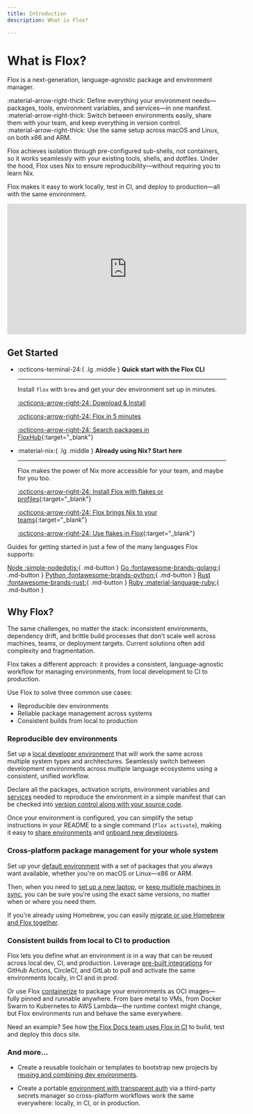 ```yaml
---
title: Introduction
description: What is Flox?

---
```


<!-- shut up linter -->
<!-- markdownlint-disable-file MD033 -->
<!-- markdownlint-disable-file MD009 -->
<!-- markdownlint-disable-file MD022 -->
<!-- markdownlint-disable-file MD030 -->
<!-- markdownlint-disable-file MD012 -->
<!-- markdownlint-disable-file MD032 -->

# What is Flox?

Flox is a next-generation, language-agnostic package and environment manager.   

  :material-arrow-right-thick: Define everything your environment needs—packages, tools, environment variables, and services—in one manifest.  
  :material-arrow-right-thick: Switch between environments easily, share them with your team, and keep everything in version control.   
  :material-arrow-right-thick: Use the same setup across macOS and Linux, on both x86 and ARM.     


Flox achieves isolation through pre-configured sub-shells, not containers, so it works seamlessly with your existing tools, shells, and dotfiles. Under the hood, Flox uses Nix to ensure reproducibility—without requiring you to learn Nix.    

Flox makes it easy to work locally, test in CI, and deploy to production—all with the same environment.


 <iframe width="550" height="300" src="https://www.youtube.com/embed/aidi5svDml8?si=rrgQ6a0oQzdFNgWs" title="What is Flox?" frameborder="0" allow="accelerometer; autoplay; clipboard-write; encrypted-media; gyroscope; picture-in-picture; web-share" referrerpolicy="strict-origin-when-cross-origin" allowfullscreen></iframe> 



## Get Started
<div class="grid cards" markdown>

-   :octicons-terminal-24:{ .lg .middle } __Quick start with the Flox CLI__

    ---

    Install `flox` with `brew` and get your dev 
    environment set up in minutes.

    [:octicons-arrow-right-24: Download & Install][install_flox]

    [:octicons-arrow-right-24: Flox in 5 minutes][flox_5_minutes]
    
    [:octicons-arrow-right-24: Search packages in FloxHub][floxhub_packages]{:target="_blank"}

-   :material-nix:{ .lg .middle } __Already using Nix? Start here__

    ---

    Flox makes the power of Nix more accessible for your team, and maybe for you too.

    [:octicons-arrow-right-24: Install Flox with flakes or profiles](install-flox.md?h=nix#__tabbed_1_6){:target="_blank"}

    [:octicons-arrow-right-24: Flox brings Nix to your teams](https://flox.dev/blog/its-time-to-bring-nix-to-work/){:target="_blank"}

    [:octicons-arrow-right-24: Use flakes in Flox](https://flox.dev/blog/extending-flox-with-nix-flakes/){:target="_blank"}

</div>

Guides for getting started in just a few of the many languages Flox supports:

[Node :simple-nodedotjs:](https://flox.dev/blog/using-flox-to-create-portable-reproducible-nodejs-environments/){ .md-button }
[Go :fontawesome-brands-golang:](https://flox.dev/blog/using-flox-to-create-portable-reproducible-go-environments/){ .md-button }
[Python :fontawesome-brands-python:](https://flox.dev/blog/using-flox-to-create-portable-reproducible-python-environments/){ .md-button }
[Rust :fontawesome-brands-rust:](https://flox.dev/blog/a-real-world-rust-project-with-flox/){ .md-button }
[Ruby :material-language-ruby:](https://flox.dev/blog/making-ruby-projects-easier-to-share/){ .md-button }



## Why Flox?

The same challenges, no matter the stack: inconsistent environments, dependency drift, and brittle build processes that don’t scale well across machines, teams, or deployment targets. Current solutions often add complexity and fragmentation.

Flox takes a different approach: it provides a consistent, language-agnostic workflow for managing environments, from local development to CI to production.

Use Flox to solve three common use cases: 

- Reproducible dev environments
- Reliable package management across systems 
- Consistent builds from local to production

### __Reproducible dev environments__

Set up a [local developer environment](https://flox.dev/docs/tutorials/creating-environments/) that will work the same across multiple system types and architectures. Seamlessly switch between development environments across multiple language ecosystems using a consistent, unified workflow.

Declare all the packages, activation scripts, environment variables and [services](https://flox.dev/docs/concepts/services/) needed to reproduce the environment in a simple manifest that can be checked into [version control along with your source code](https://flox.dev/blog/flox-and-teams-managing-your-code-and-your-runtime-environment-in-just-one-place/).

Once your environment is configured, you can simplify the setup instructions in your README to a single command (`flox activate`), making it easy to [share environments](https://flox.dev/blog/flox-and-teams-using-shared-flox-environments/) and [onboard new developers](https://flox.dev/blog/flox-and-teams-onboarding-made-easy-with-github-and-flox/).


### __Cross-platform package management for your whole system__

Set up your [default environment](https://flox.dev/docs/tutorials/default-environment/) with a set of 
packages that you always want available, whether you're on macOS or Linux—x86 or ARM.

Then, when you need to [set up a new laptop](https://flox.dev/blog/setting-up-a-new-laptop-made-easy-with-flox/
), or [keep multiple machines in sync](https://flox.dev/docs/tutorials/sharing-environments/#always-using-the-same-environment-across-multiple-devices
), you can be sure you're using the exact same versions, no matter when or where you need them. 

If you're already using Homebrew, you can easily [migrate or use Homebrew and Flox together](https://flox.dev/docs/tutorials/migrations/homebrew/).



### __Consistent builds from local to CI to production__

Flox lets you define what an environment _is_ in a way that can be reused across local dev, CI, and production. 
Leverage [pre-built integrations](https://flox.dev/docs/tutorials/ci-cd/?h=ci) for GitHub Actions, CircleCI, and GitLab to pull and activate the same environments locally, in CI and in prod. 

Or use Flox [containerize](https://flox.dev/docs/reference/command-reference/flox-containerize/?h=containerize) to package your environments as OCI images—fully pinned and runnable anywhere. 
From bare metal to VMs, from Docker Swarm to Kubernetes to AWS Lambda—the runtime context might change, but Flox environments run and behave the same everywhere.

Need an example? See how [the Flox Docs team uses Flox in CI](https://flox.dev/blog/integrating-flox-with-ci-for-consistent-reproducible-dev-environments/) to build, test and deploy this docs site. 


### __And more...__

- Create a reusable toolchain or templates to bootstrap new projects by [reusing and combining dev environments](https://flox.dev/docs/tutorials/composition/).

- Create a portable [environment with transparent auth](https://flox.dev/blog/get-your-preferred-secrets-manager-in-a-portable-cross-platform-cli-toolkit/) via a third-party secrets manager so cross-platform workflows work the same everywhere: locally, in CI, or in production.


[install_flox]: ./install-flox.md
[flox_5_minutes]: ./flox-5-minutes.md
[create_guide]: ./tutorials/creating-environments.md
[share_guide]: ./tutorials/sharing-environments.md
[init]: ./reference/command-reference/flox-init.md
[search]: ./reference/command-reference/flox-search.md
[show]: ./reference/command-reference/flox-show.md
[catalog]: ./concepts/packages-and-catalog.md
[install]: ./reference/command-reference/flox-install.md
[activate]: ./reference/command-reference/flox-activate.md
[edit]: ./reference/command-reference/flox-edit.md
[push]: ./reference/command-reference/flox-push.md
[pull]: ./reference/command-reference/flox-pull.md
[delete]: ./reference/command-reference/flox-delete.md
[list]: ./reference/command-reference/flox-list.md
[manifest]: ./reference/command-reference/manifest.toml.md
[rust-cookbook]: ./cookbook/languages/rust.md
[multi-arch]: ./tutorials/multi-arch-environments.md
[config]: ./reference/command-reference/flox-config.md
[services]: ./concepts/services.md
[floxhub_packages]: https://hub.flox.dev/packages
